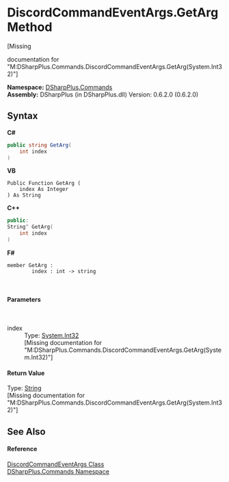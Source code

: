 # DiscordCommandEventArgs.GetArg Method 
 

\[Missing <summary> documentation for "M:DSharpPlus.Commands.DiscordCommandEventArgs.GetArg(System.Int32)"\]

**Namespace:**&nbsp;<a href="fc38a4a5-4979-fd82-c5c3-f5d7b478e6e0">DSharpPlus.Commands</a><br />**Assembly:**&nbsp;DSharpPlus (in DSharpPlus.dll) Version: 0.6.2.0 (0.6.2.0)

## Syntax

**C#**<br />
``` C#
public string GetArg(
	int index
)
```

**VB**<br />
``` VB
Public Function GetArg ( 
	index As Integer
) As String
```

**C++**<br />
``` C++
public:
String^ GetArg(
	int index
)
```

**F#**<br />
``` F#
member GetArg : 
        index : int -> string 

```

<br />

#### Parameters
&nbsp;<dl><dt>index</dt><dd>Type: <a href="http://msdn2.microsoft.com/en-us/library/td2s409d" target="_blank">System.Int32</a><br />\[Missing <param name="index"/> documentation for "M:DSharpPlus.Commands.DiscordCommandEventArgs.GetArg(System.Int32)"\]</dd></dl>

#### Return Value
Type: <a href="http://msdn2.microsoft.com/en-us/library/s1wwdcbf" target="_blank">String</a><br />\[Missing <returns> documentation for "M:DSharpPlus.Commands.DiscordCommandEventArgs.GetArg(System.Int32)"\]

## See Also


#### Reference
<a href="2c5f4426-3423-4199-427e-f2e6f36c429d">DiscordCommandEventArgs Class</a><br /><a href="fc38a4a5-4979-fd82-c5c3-f5d7b478e6e0">DSharpPlus.Commands Namespace</a><br />